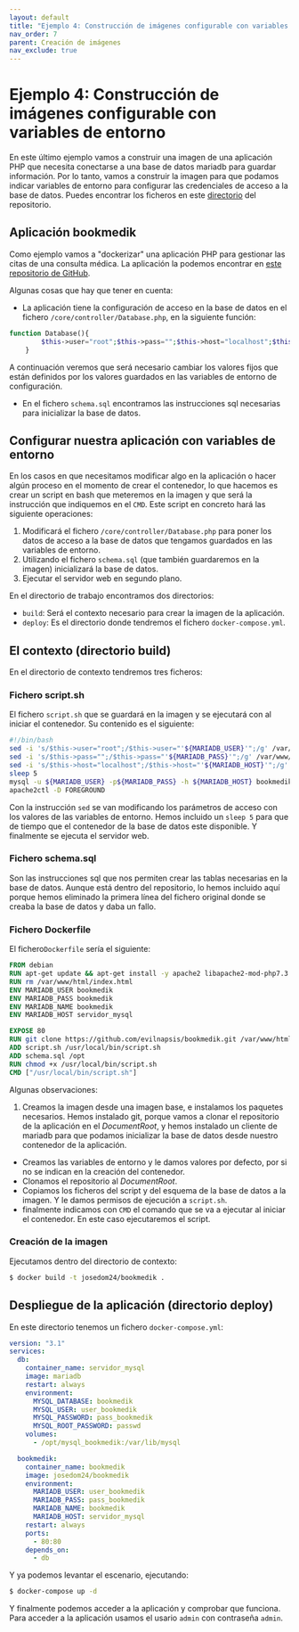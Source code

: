 ```yaml
---
layout: default
title: "Ejemplo 4: Construcción de imágenes configurable con variables de entorno"
nav_order: 7
parent: Creación de imágenes
nav_exclude: true
---
```


# Ejemplo 4: Construcción de imágenes configurable con variables de entorno

En este último ejemplo vamos a construir una imagen de una aplicación PHP que necesita conectarse a una base de datos mariadb para guardar información. Por lo tanto, vamos a construir la imagen para que podamos indicar variables de entorno para configurar las credenciales de acceso a la base de datos. Puedes encontrar los ficheros en este [directorio](https://github.com/iesgn/curso_docker_2021/tree/main/ejemplos/sesion6/ejemplo4) del repositorio.

## Aplicación bookmedik

Como ejemplo vamos a "dockerizar" una aplicación PHP para gestionar las citas de una consulta médica. La aplicación la podemos encontrar en [este repositorio de GitHub](https://github.com/evilnapsis/bookmedik.git).

Algunas cosas que hay que tener en cuenta:

* La aplicación tiene la configuración de acceso en la base de datos en el fichero `/core/controller/Database.php`, en la siguiente función:

```php
function Database(){
		$this->user="root";$this->pass="";$this->host="localhost";$this->ddbb="bookmedik";
    }
```
  A continuación veremos que será necesario cambiar los valores fijos que están definidos por los valores guardados en las variables de entorno de configuración.

* En el fichero `schema.sql` encontramos las instrucciones sql necesarias para inicializar la base de datos.

## Configurar nuestra aplicación con variables de entorno

En los casos en que necesitamos modificar algo en la aplicación o hacer algún proceso en el momento de crear el contenedor, lo que hacemos es crear un script en bash que meteremos en la imagen y que será la instrucción que indiquemos en el `CMD`. Este script en concreto hará las siguiente operaciones:

1. Modificará el fichero `/core/controller/Database.php` para poner los datos de acceso a la base de datos que tengamos guardados en las variables de entorno.
2. Utilizando el fichero `schema.sql` (que también guardaremos en la imagen) inicializará la base de datos.
3. Ejecutar el servidor web en segundo plano.

En el directorio de trabajo encontramos dos directorios:

* `build`: Será el contexto necesario para crear la imagen de la aplicación.
* `deploy`: Es el directorio donde tendremos el fichero `docker-compose.yml`.

## El contexto (directorio build)

En el directorio de contexto tendremos tres ficheros:

### Fichero script.sh

El fichero `script.sh` que se guardará en la imagen y se ejecutará con al iniciar el contenedor. Su contenido es el siguiente:

```bash
#!/bin/bash
sed -i 's/$this->user="root";/$this->user="'${MARIADB_USER}'";/g' /var/www/html/core/controller/Database.php
sed -i 's/$this->pass="";/$this->pass="'${MARIADB_PASS}'";/g' /var/www/html/core/controller/Database.php
sed -i 's/$this->host="localhost";/$this->host="'${MARIADB_HOST}'";/g' /var/www/html/core/controller/Database.php
sleep 5
mysql -u ${MARIADB_USER} -p${MARIADB_PASS} -h ${MARIADB_HOST} bookmedik < /opt/schema.sql
apache2ctl -D FOREGROUND
```
Con la instrucción `sed` se van modificando los parámetros de acceso con los valores de las variables de entorno. Hemos incluido un `sleep 5` para que de tiempo que el contenedor de la base de datos este disponible. Y finalmente se ejecuta el servidor web.

### Fichero schema.sql

Son las instrucciones sql que nos permiten crear las tablas necesarias en la base de datos.
Aunque está dentro del repositorio, lo hemos incluido aquí porque hemos eliminado la primera línea del fichero original donde se creaba la base de datos y daba un fallo.

### Fichero Dockerfile

El fichero`Dockerfile` sería el siguiente:

```Dockerfile
FROM debian
RUN apt-get update && apt-get install -y apache2 libapache2-mod-php7.3 php7.3 php7.3-mysql git mariadb-client && apt-get clean && rm -rf /var/lib/apt/lists/*
RUN rm /var/www/html/index.html
ENV MARIADB_USER bookmedik
ENV MARIADB_PASS bookmedik
ENV MARIADB_NAME bookmedik
ENV MARIADB_HOST servidor_mysql

EXPOSE 80
RUN git clone https://github.com/evilnapsis/bookmedik.git /var/www/html
ADD script.sh /usr/local/bin/script.sh
ADD schema.sql /opt
RUN chmod +x /usr/local/bin/script.sh
CMD ["/usr/local/bin/script.sh"]
```

Algunas observaciones:

1. Creamos la imagen desde una imagen base, e instalamos los paquetes necesarios. Hemos instalado git, porque vamos a clonar el repositorio de la aplicación en el *DocumentRoot*, y hemos instalado un cliente de mariadb para que podamos inicializar la base de datos desde nuestro contenedor de la aplicación.
* Creamos las variables de entorno y le damos valores por defecto, por si no se indican en la creación del contenedor.
* Clonamos el repositorio al *DocumentRoot*.
* Copiamos los ficheros del script y del esquema de la base de datos a la imagen. Y le damos permisos de ejecución a `script.sh`.
* finalmente indicamos con `CMD` el comando que se va a ejecutar al iniciar el contenedor. En este caso ejecutaremos el script.

### Creación de la imagen

Ejecutamos dentro del directorio de contexto:

```bash
$ docker build -t josedom24/bookmedik .
```

## Despliegue de la aplicación (directorio deploy)

En este directorio tenemos un fichero `docker-compose.yml`:

```yaml
version: "3.1"
services:
  db:
    container_name: servidor_mysql
    image: mariadb
    restart: always
    environment:
      MYSQL_DATABASE: bookmedik
      MYSQL_USER: user_bookmedik
      MYSQL_PASSWORD: pass_bookmedik
      MYSQL_ROOT_PASSWORD: passwd
    volumes:
      - /opt/mysql_bookmedik:/var/lib/mysql

  bookmedik:
    container_name: bookmedik
    image: josedom24/bookmedik
    environment:
      MARIADB_USER: user_bookmedik
      MARIADB_PASS: pass_bookmedik
      MARIADB_NAME: bookmedik
      MARIADB_HOST: servidor_mysql
    restart: always
    ports:
      - 80:80
    depends_on:
      - db
```

Y ya podemos levantar el escenario, ejecutando:

```bash
$ docker-compose up -d
```

Y finalmente podemos acceder a la aplicación y comprobar que funciona. Para acceder a la aplicación usamos el usario `admin` con contraseña `admin`.